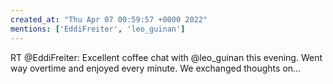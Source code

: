 ```yaml
---
created_at: "Thu Apr 07 00:59:57 +0000 2022"
mentions: ['EddiFreiter', 'leo_guinan']
---
```


RT @EddiFreiter: Excellent coffee chat with @leo_guinan this evening. Went way overtime and enjoyed every minute. We exchanged thoughts on…